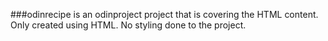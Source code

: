 ###odinrecipe is an odinproject project that is covering the HTML content. Only created using HTML. No styling done to the project.